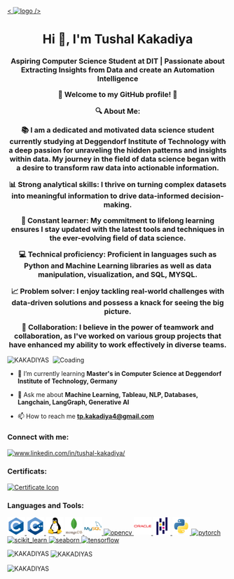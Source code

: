 
<a href="https://www.linkedin.com/in/tushal-kakadiya/" target="blank">< ![logo](https://github.com/user-attachments/assets/0dae5541-2713-43d2-8cf3-bb33e036a4df) /></a>


<h1 align="center">Hi 👋, I'm Tushal Kakadiya</h1>
<h3 align="center">Aspiring Computer Science Student at DIT | Passionate about Extracting Insights from Data and create an Automation Intelligence

🌟 Welcome to my GitHub profile! 🌟

🔍 About Me:

📚 I am a dedicated and motivated data science student currently studying at Deggendorf Institute of Technology with a deep passion for unraveling the hidden patterns and insights within data. My journey in the field of data science began with a desire to transform raw data into actionable information.

📊 Strong analytical skills: I thrive on turning complex datasets into meaningful information to drive data-informed decision-making.

🧠 Constant learner: My commitment to lifelong learning ensures I stay updated with the latest tools and techniques in the ever-evolving field of data science.

💻 Technical proficiency: Proficient in languages such as Python and Machine Learning libraries as well as data manipulation, visualization, and SQL, MYSQL.

📈 Problem solver: I enjoy tackling real-world challenges with data-driven solutions and possess a knack for seeing the big picture.

🤝 Collaboration: I believe in the power of teamwork and collaboration, as I've worked on various group projects that have enhanced my ability to work effectively in diverse teams.
</h3>
<img align="right" alt="Coading" width="400" src="https://blog.imarticus.org/wp-content/uploads/2020/09/rt.gif">

<p align="left"> <img src="https://komarev.com/ghpvc/?username=KAKADIYAS&label=Profile%20views&color=0e75b6&style=flat" alt="KAKADIYAS" /> </p>

- 🌱 I’m currently learning **Master's in Computer Science at Deggendorf Institute of Technology, Germany**

- 💬 Ask me about **Machine Learning, Tableau, NLP, Databases, Langchain, LangGraph, Generative AI**

- 📫 How to reach me **tp.kakadiya4@gmail.com**

<h3 align="left">Connect with me:</h3> 
<p align="left">
<a href="https://www.linkedin.com/in/tushal-kakadiya/" target="blank"><img align="center" src="https://raw.githubusercontent.com/rahuldkjain/github-profile-readme-generator/master/src/images/icons/Social/linked-in-alt.svg" alt="www.linkedin.com/in/tushal-kakadiya/" height="30" width="40" /></a>
</p>

<h3 align="left">Certificats:</h3> 
<a href="https://kakadiyas.github.io/Certificates-Tushal-Kakadiya/" target="blank"><img align="center" src="https://img.shields.io/badge/Certificate-Verified-blue?style=for-the-badge&logo=OpenBadge" alt="Certificate Icon" height="30" width="40" /></a>
</p>

<h3 align="left">Languages and Tools:</h3>
<p align="left"> <a href="https://www.cprogramming.com/" target="_blank" rel="noreferrer"> <img src="https://raw.githubusercontent.com/devicons/devicon/master/icons/c/c-original.svg" alt="c" width="40" height="40"/> </a> <a href="https://www.w3schools.com/cpp/" target="_blank" rel="noreferrer"> <img src="https://raw.githubusercontent.com/devicons/devicon/master/icons/cplusplus/cplusplus-original.svg" alt="cplusplus" width="40" height="40"/> </a> <a href="https://www.linux.org/" target="_blank" rel="noreferrer"> <img src="https://raw.githubusercontent.com/devicons/devicon/master/icons/linux/linux-original.svg" alt="linux" width="40" height="40"/> </a> <a href="https://www.mongodb.com/" target="_blank" rel="noreferrer"> <img src="https://raw.githubusercontent.com/devicons/devicon/master/icons/mongodb/mongodb-original-wordmark.svg" alt="mongodb" width="40" height="40"/> </a> <a href="https://www.mysql.com/" target="_blank" rel="noreferrer"> <img src="https://raw.githubusercontent.com/devicons/devicon/master/icons/mysql/mysql-original-wordmark.svg" alt="mysql" width="40" height="40"/> </a> <a href="https://opencv.org/" target="_blank" rel="noreferrer"> <img src="https://www.vectorlogo.zone/logos/opencv/opencv-icon.svg" alt="opencv" width="40" height="40"/> </a> <a href="https://www.oracle.com/" target="_blank" rel="noreferrer"> <img src="https://raw.githubusercontent.com/devicons/devicon/master/icons/oracle/oracle-original.svg" alt="oracle" width="40" height="40"/> </a> <a href="https://pandas.pydata.org/" target="_blank" rel="noreferrer"> <img src="https://raw.githubusercontent.com/devicons/devicon/2ae2a900d2f041da66e950e4d48052658d850630/icons/pandas/pandas-original.svg" alt="pandas" width="40" height="40"/> </a> <a href="https://www.python.org" target="_blank" rel="noreferrer"> <img src="https://raw.githubusercontent.com/devicons/devicon/master/icons/python/python-original.svg" alt="python" width="40" height="40"/> </a> <a href="https://pytorch.org/" target="_blank" rel="noreferrer"> <img src="https://www.vectorlogo.zone/logos/pytorch/pytorch-icon.svg" alt="pytorch" width="40" height="40"/> </a> <a href="https://scikit-learn.org/" target="_blank" rel="noreferrer"> <img src="https://upload.wikimedia.org/wikipedia/commons/0/05/Scikit_learn_logo_small.svg" alt="scikit_learn" width="40" height="40"/> </a> <a href="https://seaborn.pydata.org/" target="_blank" rel="noreferrer"> <img src="https://seaborn.pydata.org/_images/logo-mark-lightbg.svg" alt="seaborn" width="40" height="40"/> </a> <a href="https://www.tensorflow.org" target="_blank" rel="noreferrer"> <img src="https://www.vectorlogo.zone/logos/tensorflow/tensorflow-icon.svg" alt="tensorflow" width="40" height="40"/> </a> </p>

<p><img align="left" src="https://github-readme-stats.vercel.app/api/top-langs?username=KAKADIYAS&show_icons=true&locale=en&layout=compact" alt="KAKADIYAS" /></p>

<p>&nbsp;<img align="center" src="https://github-readme-stats.vercel.app/api?username=KAKADIYAS&show_icons=true&locale=en" alt="KAKADIYAS" /></p>

<p><img align="center" src="https://github-readme-streak-stats.herokuapp.com/?user=KAKADIYAS&" alt="KAKADIYAS" /></p>

<a href= "https://kakadiyas.github.io/Certificates-Tushal-Kakadiya/" target="blank">
